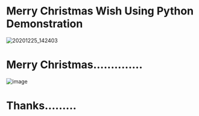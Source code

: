 # Merry Christmas Wish Using Python Demonstration

![20201225_142403](https://user-images.githubusercontent.com/62868878/103128909-f3063b80-46bc-11eb-96ab-aa8a9f4a2e7a.gif)

# Merry Christmas..............
![image](https://user-images.githubusercontent.com/62868878/103128768-99057600-46bc-11eb-974d-21fffca16543.png)


# Thanks.........
